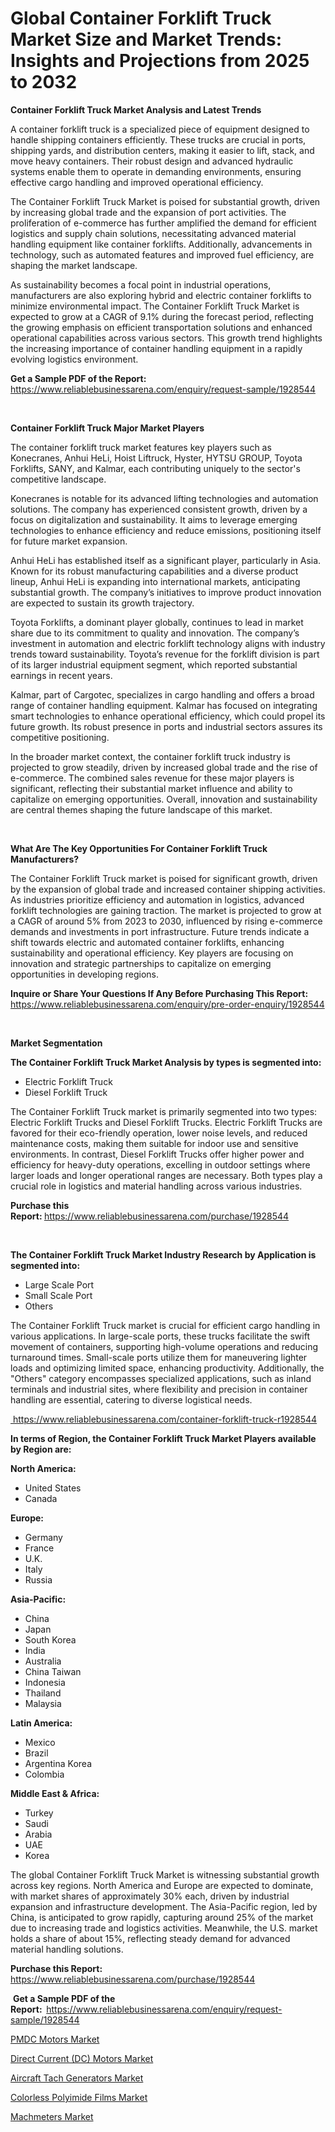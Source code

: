 <p><h1>Global Container Forklift Truck Market Size and Market Trends: Insights and Projections from 2025 to 2032</h1></p><p><strong>Container Forklift Truck Market Analysis and Latest Trends</strong></p>
<p><p>A container forklift truck is a specialized piece of equipment designed to handle shipping containers efficiently. These trucks are crucial in ports, shipping yards, and distribution centers, making it easier to lift, stack, and move heavy containers. Their robust design and advanced hydraulic systems enable them to operate in demanding environments, ensuring effective cargo handling and improved operational efficiency.</p><p>The Container Forklift Truck Market is poised for substantial growth, driven by increasing global trade and the expansion of port activities. The proliferation of e-commerce has further amplified the demand for efficient logistics and supply chain solutions, necessitating advanced material handling equipment like container forklifts. Additionally, advancements in technology, such as automated features and improved fuel efficiency, are shaping the market landscape.</p><p>As sustainability becomes a focal point in industrial operations, manufacturers are also exploring hybrid and electric container forklifts to minimize environmental impact. The Container Forklift Truck Market is expected to grow at a CAGR of 9.1% during the forecast period, reflecting the growing emphasis on efficient transportation solutions and enhanced operational capabilities across various sectors. This growth trend highlights the increasing importance of container handling equipment in a rapidly evolving logistics environment.</p></p>
<p><strong>Get a Sample PDF of the Report:&nbsp;</strong> <a href="https://www.reliablebusinessarena.com/enquiry/request-sample/1928544?utm_campaign=2639&utm_medium=2&utm_source=Github&utm_content=ia&utm_term=29032025&utm_id=container-forklift-truck">https://www.reliablebusinessarena.com/enquiry/request-sample/1928544</a></p>
<p>&nbsp;</p>
<p><strong>Container Forklift Truck Major Market Players</strong></p>
<p><p>The container forklift truck market features key players such as Konecranes, Anhui HeLi, Hoist Liftruck, Hyster, HYTSU GROUP, Toyota Forklifts, SANY, and Kalmar, each contributing uniquely to the sector's competitive landscape.</p><p>Konecranes is notable for its advanced lifting technologies and automation solutions. The company has experienced consistent growth, driven by a focus on digitalization and sustainability. It aims to leverage emerging technologies to enhance efficiency and reduce emissions, positioning itself for future market expansion.</p><p>Anhui HeLi has established itself as a significant player, particularly in Asia. Known for its robust manufacturing capabilities and a diverse product lineup, Anhui HeLi is expanding into international markets, anticipating substantial growth. The company’s initiatives to improve product innovation are expected to sustain its growth trajectory.</p><p>Toyota Forklifts, a dominant player globally, continues to lead in market share due to its commitment to quality and innovation. The company’s investment in automation and electric forklift technology aligns with industry trends toward sustainability. Toyota’s revenue for the forklift division is part of its larger industrial equipment segment, which reported substantial earnings in recent years.</p><p>Kalmar, part of Cargotec, specializes in cargo handling and offers a broad range of container handling equipment. Kalmar has focused on integrating smart technologies to enhance operational efficiency, which could propel its future growth. Its robust presence in ports and industrial sectors assures its competitive positioning.</p><p>In the broader market context, the container forklift truck industry is projected to grow steadily, driven by increased global trade and the rise of e-commerce. The combined sales revenue for these major players is significant, reflecting their substantial market influence and ability to capitalize on emerging opportunities. Overall, innovation and sustainability are central themes shaping the future landscape of this market.</p></p>
<p>&nbsp;</p>
<p><strong>What Are The Key Opportunities For Container Forklift Truck Manufacturers?</strong></p>
<p><p>The Container Forklift Truck market is poised for significant growth, driven by the expansion of global trade and increased container shipping activities. As industries prioritize efficiency and automation in logistics, advanced forklift technologies are gaining traction. The market is projected to grow at a CAGR of around 5% from 2023 to 2030, influenced by rising e-commerce demands and investments in port infrastructure. Future trends indicate a shift towards electric and automated container forklifts, enhancing sustainability and operational efficiency. Key players are focusing on innovation and strategic partnerships to capitalize on emerging opportunities in developing regions.</p></p>
<p><strong>Inquire or Share Your Questions If Any Before Purchasing This Report:</strong> <a href="https://www.reliablebusinessarena.com/enquiry/pre-order-enquiry/1928544?utm_campaign=2639&utm_medium=2&utm_source=Github&utm_content=ia&utm_term=29032025&utm_id=container-forklift-truck">https://www.reliablebusinessarena.com/enquiry/pre-order-enquiry/1928544</a></p>
<p>&nbsp;</p>
<p><strong>Market Segmentation</strong></p>
<p><strong>The Container Forklift Truck Market Analysis by types is segmented into:</strong></p>
<p><ul><li>Electric Forklift Truck</li><li>Diesel Forklift Truck</li></ul></p>
<p><p>The Container Forklift Truck market is primarily segmented into two types: Electric Forklift Trucks and Diesel Forklift Trucks. Electric Forklift Trucks are favored for their eco-friendly operation, lower noise levels, and reduced maintenance costs, making them suitable for indoor use and sensitive environments. In contrast, Diesel Forklift Trucks offer higher power and efficiency for heavy-duty operations, excelling in outdoor settings where larger loads and longer operational ranges are necessary. Both types play a crucial role in logistics and material handling across various industries.</p></p>
<p><strong>Purchase this Report:&nbsp;</strong><a href="https://www.reliablebusinessarena.com/purchase/1928544?utm_campaign=2639&utm_medium=2&utm_source=Github&utm_content=ia&utm_term=29032025&utm_id=container-forklift-truck">https://www.reliablebusinessarena.com/purchase/1928544</a></p>
<p>&nbsp;</p>
<p><strong>The Container Forklift Truck Market Industry Research by Application is segmented into:</strong></p>
<p><ul><li>Large Scale Port</li><li>Small Scale Port</li><li>Others</li></ul></p>
<p><p>The Container Forklift Truck market is crucial for efficient cargo handling in various applications. In large-scale ports, these trucks facilitate the swift movement of containers, supporting high-volume operations and reducing turnaround times. Small-scale ports utilize them for maneuvering lighter loads and optimizing limited space, enhancing productivity. Additionally, the "Others" category encompasses specialized applications, such as inland terminals and industrial sites, where flexibility and precision in container handling are essential, catering to diverse logistical needs.</p></p>
<p><a href="https://www.reliablebusinessarena.com/container-forklift-truck-r1928544?utm_campaign=2639&utm_medium=2&utm_source=Github&utm_content=ia&utm_term=29032025&utm_id=container-forklift-truck">&nbsp;https://www.reliablebusinessarena.com/container-forklift-truck-r1928544</a></p>
<p><strong>In terms of Region, the Container Forklift Truck Market Players available by Region are:</strong></p>
<p>
    <p> <strong> North America: </strong>
        <ul>
            <li>United States</li>
            <li>Canada</li>
        </ul>
        </p> 
    <p> <strong> Europe: </strong>
        <ul>
            <li>Germany</li>
            <li>France</li>
            <li>U.K.</li>
            <li>Italy</li>
            <li>Russia</li>
        </ul>
        </p> 
    <p> <strong> Asia-Pacific: </strong>
        <ul>
            <li>China</li>
            <li>Japan</li>
            <li>South Korea</li>
            <li>India</li>
            <li>Australia</li>
            <li>China Taiwan</li>
            <li>Indonesia</li>
            <li>Thailand</li>
            <li>Malaysia</li>
        </ul>
        </p> 
    <p> <strong> Latin America: </strong>
        <ul>
            <li>Mexico</li>
            <li>Brazil</li>
            <li>Argentina Korea</li>
            <li>Colombia</li>
        </ul>
        </p> 
    <p> <strong> Middle East & Africa: </strong>
        <ul>
            <li>Turkey</li>
            <li>Saudi</li>
            <li>Arabia</li>
            <li>UAE</li>
            <li>Korea</li>
        </ul>
    </p>
    </p>
<p><p>The global Container Forklift Truck Market is witnessing substantial growth across key regions. North America and Europe are expected to dominate, with market shares of approximately 30% each, driven by industrial expansion and infrastructure development. The Asia-Pacific region, led by China, is anticipated to grow rapidly, capturing around 25% of the market due to increasing trade and logistics activities. Meanwhile, the U.S. market holds a share of about 15%, reflecting steady demand for advanced material handling solutions.</p></p>
<p><strong>Purchase this Report: </strong><a href="https://www.reliablebusinessarena.com/purchase/1928544?utm_campaign=2639&utm_medium=2&utm_source=Github&utm_content=ia&utm_term=29032025&utm_id=container-forklift-truck">https://www.reliablebusinessarena.com/purchase/1928544</a></p>
<p>&nbsp;<strong>Get a Sample PDF of the Report:&nbsp;&nbsp;</strong><a href="https://www.reliablebusinessarena.com/enquiry/request-sample/1928544?utm_campaign=2639&utm_medium=2&utm_source=Github&utm_content=ia&utm_term=29032025&utm_id=container-forklift-truck">https://www.reliablebusinessarena.com/enquiry/request-sample/1928544</a></p>
<p><strong></strong></p>
<p><p><a href="https://github.com/ternainglin/Market-Research-Report-List-1/blob/main/pmdc-motors-market.md?utm_campaign=2639&utm_medium=2&utm_source=Github&utm_content=ia&utm_term=29032025&utm_id=container-forklift-truck">PMDC Motors Market</a></p><p><a href="https://github.com/saaindosya/Market-Research-Report-List-1/blob/main/direct-current-dc-motors-market.md?utm_campaign=2639&utm_medium=2&utm_source=Github&utm_content=ia&utm_term=29032025&utm_id=container-forklift-truck">Direct Current (DC) Motors Market</a></p><p><a href="https://github.com/zurubting/Market-Research-Report-List-1/blob/main/aircraft-tach-generators-market.md?utm_campaign=2639&utm_medium=2&utm_source=Github&utm_content=ia&utm_term=29032025&utm_id=container-forklift-truck">Aircraft Tach Generators Market</a></p><p><a href="https://github.com/duscarajlha/Market-Research-Report-List-1/blob/main/colorless-polyimide-films-market.md?utm_campaign=2639&utm_medium=2&utm_source=Github&utm_content=ia&utm_term=29032025&utm_id=container-forklift-truck">Colorless Polyimide Films Market</a></p><p><a href="https://github.com/lalolatiot/Market-Research-Report-List-1/blob/main/machmeters-market.md?utm_campaign=2639&utm_medium=2&utm_source=Github&utm_content=ia&utm_term=29032025&utm_id=container-forklift-truck">Machmeters Market</a></p></p>